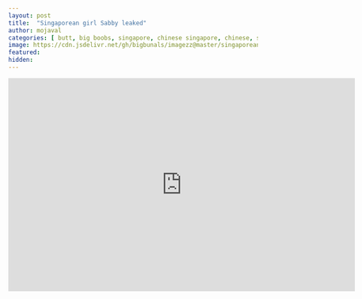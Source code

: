 ```yaml
---
layout: post
title:  "Singaporean girl Sabby leaked"
author: mojaval
categories: [ butt, big boobs, singapore, chinese singapore, chinese, singaporean ]
image: https://cdn.jsdelivr.net/gh/bigbunals/imagezz@master/singaporean-girl-sabby-leaked___a3aba488cbf17d120b1db8ab6b2ea3c90f7d3e5c.mp4.jpg
featured: 
hidden: 
---
```


<iframe src="https://openload.co/embed/LwTqvwkzptY/singaporean-girl-sabby-leaked___a3aba488cbf17d120b1db8ab6b2ea3c90f7d3e5c.mp4" scrolling="no" frameborder="0" width="700" height="430" allowfullscreen="true" webkitallowfullscreen="true" mozallowfullscreen="true"></iframe>